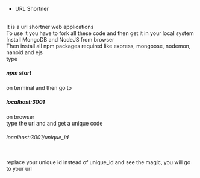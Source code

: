 - URL Shortner
<br>
It is a url shortner web applications<br>
To use it you have to fork all these code and then get it in your local system<br>
Install MongoDB and NodeJS from browser<br>
Then install all npm packages required like express, mongoose, nodemon, nanoid and ejs<br>
type <h5>npm start</h5> on terminal and then go to <h5>localhost:3001</h5> on browser<br>
type the url and and get a unique code<br>
<h6>localhost:3001/unique_id</h6><br>
replace your unique id instead of unique_id and see the magic, you will go to your url<br>

